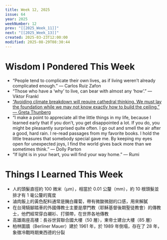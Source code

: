 ```yaml
---
title: Week 12, 2025
issue: 64
year: 2025
weekNumber: 12
prev: "[[2025_Week_11]]"
next: "[[2025_Week_13]]"
created: 2025-03-23T12:00:00
modified: 2025-08-29T08:30:44
---
```


# Wisdom I Pondered This Week

* “People tend to complicate their own lives, as if living weren’t already complicated enough.” — Carlos Ruiz Zafon
* “Those who have a ‘why’ to live, can bear with almost any ‘how’.” — Viktor Frankl
* [“Avoiding climate breakdown will require cathedral thinking. We must lay the foundation while we may not know exactly how to build the ceiling.” — Greta Thunberg](https://www.theguardian.com/environment/2019/apr/23/greta-thunberg-full-speech-to-mps-you-did-not-act-in-time)
* “I make a point to appreciate all the little things in my life, because I learned early that if you don’t, you get disappointed a lot. If you do, you might be pleasantly surprised quite often. I go out and smell the air after a good, hard rain. I re-read passages from my favorite books. I hold the little treasures that somebody special gave me. By keeping my eyes open for unexpected joys, I find the world gives back more than we sometimes think.” — Dolly Parton
* “If light is in your heart, you will find your way home.” — Rumi

# Things I Learned This Week

* 人的頭髮直徑約 100 微米（μm），相當於 0.01 公釐（mm），約 10 根頭髮並排才有 1 毫公釐的寬度
* 滷肉飯上的黃色配料通常是醃白蘿蔔，帶有微酸微甜的口感，用來解膩
* 在台灣騎腳踏車的外國傳教士主要是摩門教（耶穌基督後期聖徒教會）的傳教士，他們經常穿白襯衫、打領帶，在世界各地傳教
* 高雄兩座高樓：長谷世貿聯合國大樓（50 層），東帝士建台大樓（85 層）
* 柏林圍牆（Berliner Mauer）建於 1961 年，於 1989 年倒塌，存在了 28 年，象徵冷戰時期東西德的分裂
